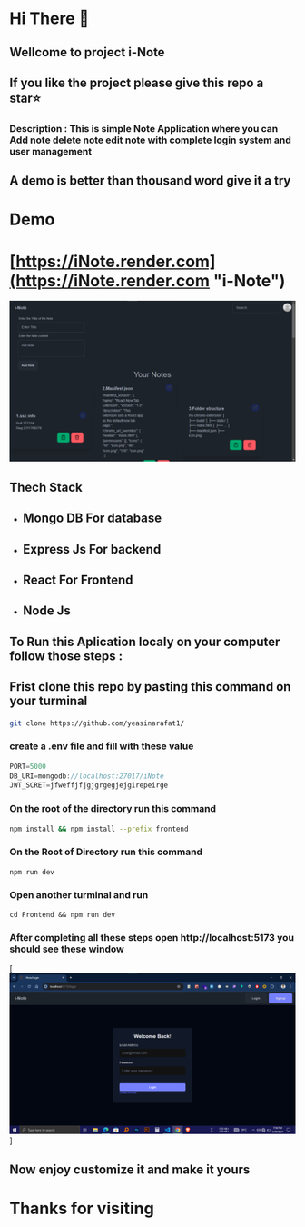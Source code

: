 # Hi There 👋

## Wellcome to project i-Note
## If you like the project please give this repo a star⭐
### Description : This is simple Note Application where you can Add note delete note edit note with complete login system and user management
## A demo is better than thousand word give it a try

# Demo
# [https://iNote.render.com](https://iNote.render.com "i-Note")
[![Demo Image](i-noteDemo.png)](https://inote.render.com)

## Thech Stack
- ## Mongo DB For database
- ## Express Js For backend
- ## React For Frontend
- ## Node Js 
## To Run this Aplication localy on your computer follow those steps :
## Frist clone this repo by pasting this command on your turminal
```bash
git clone https://github.com/yeasinarafat1/
```
### create a .env file and fill with these value 
```js
PORT=5000
DB_URI=mongodb://localhost:27017/iNote
JWT_SCRET=jfweffjfjgjgrgegjejgirepeirge
```
### On the root of the directory run this command 
```bash
npm install && npm install --prefix frontend
```
### On the Root of Directory run this command
```
npm run dev
```
### Open another turminal and run 
```
cd Frontend && npm run dev
```
### After completing all these steps open http://localhost:5173 you should see these window
[![starter demo](starter.png)]
## Now enjoy customize it and make it yours
# Thanks for visiting 
